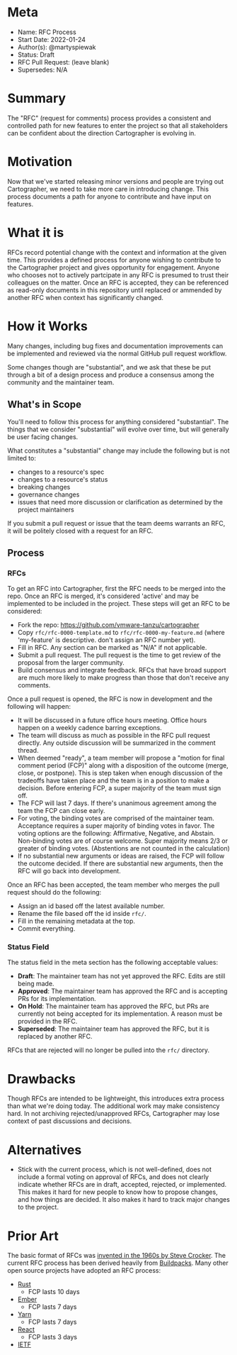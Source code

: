 # Meta
[meta]: #meta
- Name: RFC Process
- Start Date: 2022-01-24
- Author(s): @martyspiewak
- Status: Draft <!-- Acceptable values: Draft, Approved, On Hold, Superseded -->
- RFC Pull Request: (leave blank)
- Supersedes: N/A

# Summary
[summary]: #summary

The "RFC" (request for comments) process provides a consistent and controlled path for new features to enter the project so that all stakeholders can be confident about the direction Cartographer is evolving in.

# Motivation
[motivation]: #motivation

Now that we've started releasing minor versions and people are trying out Cartographer, we need to take more care in introducing change. This process documents a path for anyone to contribute and have input on features.

# What it is
[what-it-is]: #what-it-is

RFCs record potential change with the context and information at the given time. This provides a defined process for anyone wishing to contribute to the Cartographer project and gives opportunity for engagement. Anyone who chooses not to actively partcipate in any RFC is presumed to trust their colleagues on the matter. Once an RFC is accepted, they can be referenced as read-only documents in this repository until replaced or ammended by another RFC when context has significantly changed.

# How it Works
[how-it-works]: #how-it-works

Many changes, including bug fixes and documentation improvements can be implemented and reviewed via the normal GitHub pull request workflow.

Some changes though are "substantial", and we ask that these be put through a bit of a design process and produce a consensus among the community and the maintainer team.

## What's in Scope

You'll need to follow this process for anything considered "substantial". The things that we consider "substantial" will evolve over time, but will generally be user facing changes.

What constitutes a "substantial" change may include the following but is not limited to:

- changes to a resource's spec
- changes to a resource's status
- breaking changes
- governance changes
- issues that need more discussion or clarification as determined by the project maintainers

If you submit a pull request or issue that the team deems warrants an RFC, it will be politely closed with a request for an RFC.

## Process

### RFCs

To get an RFC into Cartographer, first the RFC needs to be merged into the repo. Once an RFC is merged, it's considered 'active' and may be implemented to be included in the project. These steps will get an RFC to be considered:

- Fork the repo: <https://github.com/vmware-tanzu/cartographer>
- Copy `rfc/rfc-0000-template.md` to `rfc/rfc-0000-my-feature.md` (where 'my-feature' is descriptive. don't assign an RFC number yet).
- Fill in RFC. Any section can be marked as "N/A" if not applicable.
- Submit a pull request. The pull request is the time to get review of the proposal from the larger community.
- Build consensus and integrate feedback. RFCs that have broad support are much more likely to make progress than those that don't receive any comments.

Once a pull request is opened, the RFC is now in development and the following will happen:

- It will be discussed in a future office hours meeting. Office hours happen on a weekly cadence barring exceptions.
- The team will discuss as much as possible in the RFC pull request directly. Any outside discussion will be summarized in the comment thread.
- When deemed "ready", a team member will propose a "motion for final comment period (FCP)" along with a disposition of the outcome (merge, close, or postpone). This is step taken when enough discussion of the tradeoffs have taken place and the team is in a position to make a decision. Before entering FCP, a super majority of the team must sign off.
- The FCP will last 7 days. If there's unanimous agreement among the team the FCP can close early.
- For voting, the binding votes are comprised of the maintainer team. Acceptance requires a super majority of binding votes in favor. The voting options are the following: Affirmative, Negative, and Abstain. Non-binding votes are of course welcome. Super majority means 2/3 or greater of binding votes. (Abstentions are not counted in the calculation)
- If no substantial new arguments or ideas are raised, the FCP will follow the outcome decided. If there are substantial new arguments, then the RFC will go back into development.

Once an RFC has been accepted, the team member who merges the pull request should do the following:

- Assign an id based off the latest available number.
- Rename the file based off the id inside `rfc/`.
- Fill in the remaining metadata at the top.
- Commit everything.

### Status Field
The status field in the meta section has the following acceptable values:
- **Draft**: The maintainer team has not yet approved the RFC. Edits are still being made.
- **Approved**: The maintainer team has approved the RFC and is accepting PRs for its implementation.
- **On Hold**: The maintainer team has approved the RFC, but PRs are currently not being accepted for its implementation. A reason must be provided in the RFC.
- **Superseded**: The maintainer team has approved the RFC, but it is replaced by another RFC.

RFCs that are rejected will no longer be pulled into the `rfc/` directory.

# Drawbacks
[drawbacks]: #drawbacks

Though RFCs are intended to be lightweight, this introduces extra process than what we're doing today. The additional work may make consistency hard.
In not archiving rejected/unapproved RFCs, Cartographer may lose context of past discussions and decisions.

# Alternatives
[alternatives]: #alternatives

- Stick with the current process, which is not well-defined, does not include a formal voting on approval of RFCs, and does not clearly indicate whether RFCs are in draft, accepted, rejected, or implemented. This makes it hard for new people to know how to propose changes, and how things are decided. It also makes it hard to track major changes to the project.

# Prior Art
[prior-art]: #prior-art

The basic format of RFCs was [invented in the 1960s by Steve Crocker](https://en.wikipedia.org/wiki/Request_for_Comments#History). The current RFC process has been derived heavily from [Buildpacks](https://github.com/buildpacks/rfcs/). Many other open source projects have adopted an RFC process:

- [Rust](https://github.com/rust-lang/rfcs)
    - FCP lasts 10 days
- [Ember](https://github.com/emberjs/rfcs)
    - FCP lasts 7 days
- [Yarn](https://github.com/yarnpkg/rfcs)
    - FCP lasts 7 days
- [React](https://github.com/reactjs/rfcs)
    - FCP lasts 3 days
- [IETF](https://www.rfc-editor.org/rfc/rfc2026.txt)

